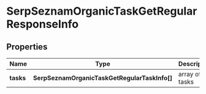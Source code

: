 # SerpSeznamOrganicTaskGetRegularResponseInfo

## Properties

| Name | Type | Description | Notes |
|------------ | ------------- | ------------- | -------------|
**tasks** | **SerpSeznamOrganicTaskGetRegularTaskInfo[]** | array of tasks |[optional]|